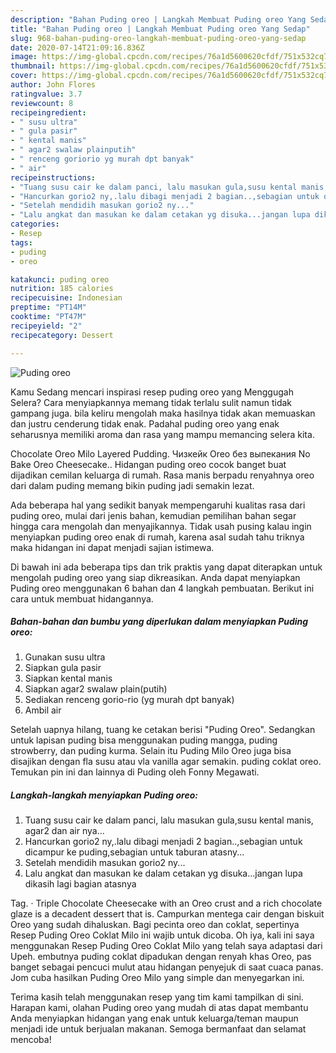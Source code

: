 ```yaml
---
description: "Bahan Puding oreo | Langkah Membuat Puding oreo Yang Sedap"
title: "Bahan Puding oreo | Langkah Membuat Puding oreo Yang Sedap"
slug: 968-bahan-puding-oreo-langkah-membuat-puding-oreo-yang-sedap
date: 2020-07-14T21:09:16.836Z
image: https://img-global.cpcdn.com/recipes/76a1d5600620cfdf/751x532cq70/puding-oreo-foto-resep-utama.jpg
thumbnail: https://img-global.cpcdn.com/recipes/76a1d5600620cfdf/751x532cq70/puding-oreo-foto-resep-utama.jpg
cover: https://img-global.cpcdn.com/recipes/76a1d5600620cfdf/751x532cq70/puding-oreo-foto-resep-utama.jpg
author: John Flores
ratingvalue: 3.7
reviewcount: 8
recipeingredient:
- " susu ultra"
- " gula pasir"
- " kental manis"
- " agar2 swalaw plainputih"
- " renceng goriorio yg murah dpt banyak"
- " air"
recipeinstructions:
- "Tuang susu cair ke dalam panci, lalu masukan gula,susu kental manis, agar2 dan air nya..."
- "Hancurkan gorio2 ny,.lalu dibagi menjadi 2 bagian..,sebagian untuk dicampur ke puding,sebagian untuk taburan atasny..."
- "Setelah mendidih masukan gorio2 ny..."
- "Lalu angkat dan masukan ke dalam cetakan yg disuka...jangan lupa dikasih lagi bagian atasnya"
categories:
- Resep
tags:
- puding
- oreo

katakunci: puding oreo 
nutrition: 185 calories
recipecuisine: Indonesian
preptime: "PT14M"
cooktime: "PT47M"
recipeyield: "2"
recipecategory: Dessert

---
```



![Puding oreo](https://img-global.cpcdn.com/recipes/76a1d5600620cfdf/751x532cq70/puding-oreo-foto-resep-utama.jpg)

Kamu Sedang mencari inspirasi resep puding oreo yang Menggugah Selera? Cara menyiapkannya memang tidak terlalu sulit namun tidak gampang juga. bila keliru mengolah maka hasilnya tidak akan memuaskan dan justru cenderung tidak enak. Padahal puding oreo yang enak seharusnya memiliki aroma dan rasa yang mampu memancing selera kita.

Chocolate Oreo Milo Layered Pudding. Чизкейк Oreo без выпекания No Bake Oreo Cheesecake.. Hidangan puding oreo cocok banget buat dijadikan cemilan keluarga di rumah. Rasa manis berpadu renyahnya oreo dari dalam puding memang bikin puding jadi semakin lezat.

Ada beberapa hal yang sedikit banyak mempengaruhi kualitas rasa dari puding oreo, mulai dari jenis bahan, kemudian pemilihan bahan segar hingga cara mengolah dan menyajikannya. Tidak usah pusing kalau ingin menyiapkan puding oreo enak di rumah, karena asal sudah tahu triknya maka hidangan ini dapat menjadi sajian istimewa.


Di bawah ini ada beberapa tips dan trik praktis yang dapat diterapkan untuk mengolah puding oreo yang siap dikreasikan. Anda dapat menyiapkan Puding oreo menggunakan 6 bahan dan 4 langkah pembuatan. Berikut ini cara untuk membuat hidangannya.

<!--inarticleads1-->

##### Bahan-bahan dan bumbu yang diperlukan dalam menyiapkan Puding oreo:

1. Gunakan  susu ultra
1. Siapkan  gula pasir
1. Siapkan  kental manis
1. Siapkan  agar2 swalaw plain(putih)
1. Sediakan  renceng gorio-rio (yg murah dpt banyak)
1. Ambil  air


Setelah uapnya hilang, tuang ke cetakan berisi &#34;Puding Oreo&#34;. Sedangkan untuk lapisan puding bisa menggunakan puding mangga, puding strowberry, dan puding kurma. Selain itu Puding Milo Oreo juga bisa disajikan dengan fla susu atau vla vanilla agar semakin. puding coklat oreo. Temukan pin ini dan lainnya di Puding oleh Fonny Megawati. 

<!--inarticleads2-->

##### Langkah-langkah menyiapkan Puding oreo:

1. Tuang susu cair ke dalam panci, lalu masukan gula,susu kental manis, agar2 dan air nya...
1. Hancurkan gorio2 ny,.lalu dibagi menjadi 2 bagian..,sebagian untuk dicampur ke puding,sebagian untuk taburan atasny...
1. Setelah mendidih masukan gorio2 ny...
1. Lalu angkat dan masukan ke dalam cetakan yg disuka...jangan lupa dikasih lagi bagian atasnya


Tag. · Triple Chocolate Cheesecake with an Oreo crust and a rich chocolate glaze is a decadent dessert that is. Campurkan mentega cair dengan biskuit Oreo yang sudah dihaluskan. Bagi pecinta oreo dan coklat, sepertinya Resep Puding Oreo Coklat Milo ini wajib untuk dicoba. Oh iya, kali ini saya menggunakan Resep Puding Oreo Coklat Milo yang telah saya adaptasi dari Upeh. embutnya puding coklat dipadukan dengan renyah khas Oreo, pas banget sebagai pencuci mulut atau hidangan penyejuk di saat cuaca panas. Jom cuba hasilkan Puding Oreo Milo yang simple dan menyegarkan ini. 

Terima kasih telah menggunakan resep yang tim kami tampilkan di sini. Harapan kami, olahan Puding oreo yang mudah di atas dapat membantu Anda menyiapkan hidangan yang enak untuk keluarga/teman maupun menjadi ide untuk berjualan makanan. Semoga bermanfaat dan selamat mencoba!
